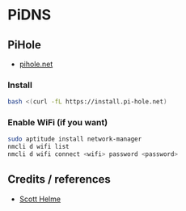 # PiDNS

## PiHole
- [pihole.net](https://pi-hole.net/)

### Install
```bash
bash <(curl -fL https://install.pi-hole.net)
```

### Enable WiFi (if you want)
```bash
sudo aptitude install network-manager
nmcli d wifi list
nmcli d wifi connect <wifi> password <password>
```

## Credits / references
- [Scott Helme](https://scotthelme.co.uk/securing-dns-across-all-of-my-devices-with-pihole-dns-over-https-1-1-1-1/)
